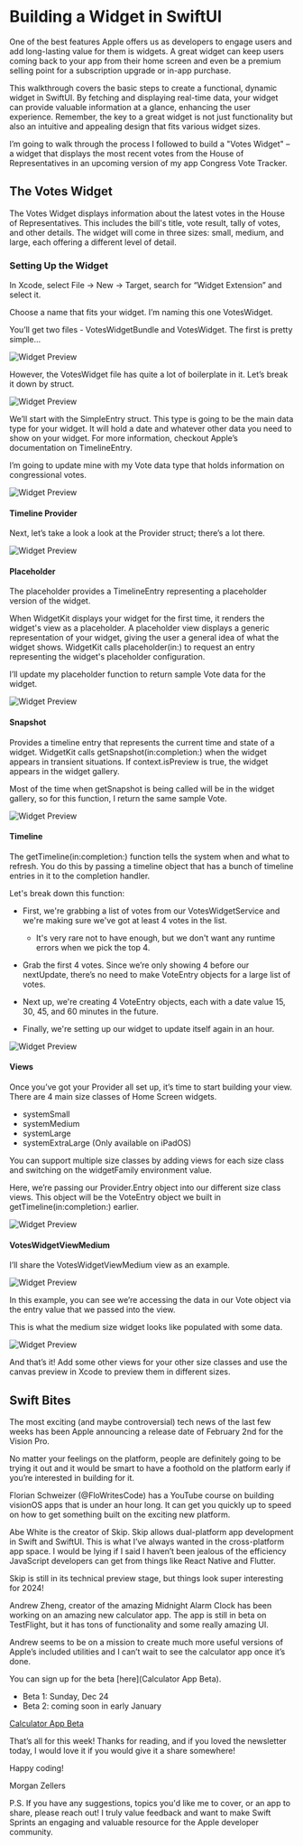 # Building a Widget in SwiftUI

One of the best features Apple offers us as developers to engage users and add long-lasting value for them is widgets. A great widget can keep users coming back to your app from their home screen and even be a premium selling point for a subscription upgrade or in-app purchase.

This walkthrough covers the basic steps to create a functional, dynamic widget in SwiftUI. By fetching and displaying real-time data, your widget can provide valuable information at a glance, enhancing the user experience. Remember, the key to a great widget is not just functionality but also an intuitive and appealing design that fits various widget sizes.

I’m going to walk through the process I followed to build a "Votes Widget" – a widget that displays the most recent votes from the House of Representatives in an upcoming version of my app Congress Vote Tracker.

## The Votes Widget

The Votes Widget displays information about the latest votes in the House of Representatives. This includes the bill's title, vote result, tally of votes, and other details. The widget will come in three sizes: small, medium, and large, each offering a different level of detail.

### Setting Up the Widget

In Xcode, select File → New → Target, search for “Widget Extension” and select it.

Choose a name that fits your widget. I’m naming this one VotesWidget.

You’ll get two files - VotesWidgetBundle and VotesWidget. The first is pretty simple…

![Widget Preview](Assets/IMG_1712.png)

However, the VotesWidget file has quite a lot of boilerplate in it. Let’s break it down by struct.

![Widget Preview](Assets/SimpleEntry.png)


We’ll start with the SimpleEntry struct. This type is going to be the main data type for your widget. It will hold a date and whatever other data you need to show on your widget. For more information, checkout Apple’s documentation on TimelineEntry.

I’m going to update mine with my Vote data type that holds information on congressional votes.

![Widget Preview](Assets/VoteEntry.png)


#### Timeline Provider

Next, let’s take a look a look at the Provider struct; there’s a lot there.

![Widget Preview](Assets/Provider.png)

#### Placeholder

The placeholder provides a TimelineEntry representing a placeholder version of the widget.

When WidgetKit displays your widget for the first time, it renders the widget's view as a placeholder. A placeholder view displays a generic representation of your widget, giving the user a general idea of what the widget shows. WidgetKit calls placeholder(in:) to request an entry representing the widget's placeholder configuration.

I’ll update my placeholder function to return sample Vote data for the widget.

![Widget Preview](Assets/Provider.placeholder__.png)

#### Snapshot

Provides a timeline entry that represents the current time and state of a widget. WidgetKit calls getSnapshot(in:completion:) when the widget appears in transient situations. If context.isPreview is true, the widget appears in the widget gallery.

Most of the time when getSnapshot is being called will be in the widget gallery, so for this function, I return the same sample Vote.

![Widget Preview](Assets/Provider.getSnapshot__.png)


#### Timeline

The getTimeline(in:completion:) function tells the system when and what to refresh. You do this by passing a timeline object that has a bunch of timeline entries in it to the completion handler.

Let's break down this function:

- First, we're grabbing a list of votes from our VotesWidgetService and we're making sure we've got at least 4 votes in the list.

    - It's very rare not to have enough, but we don't want any runtime errors when we pick the top 4.

- Grab the first 4 votes. Since we’re only showing 4 before our nextUpdate, there’s no need to make VoteEntry objects for a large list of votes.

- Next up, we're creating 4 VoteEntry objects, each with a date value 15, 30, 45, and 60 minutes in the future.

- Finally, we're setting up our widget to update itself again in an hour.

![Widget Preview](Assets/Provider.getTimeline__.png)


#### Views

Once you’ve got your Provider all set up, it’s time to start building your view. There are 4 main size classes of Home Screen widgets.

- systemSmall
- systemMedium
- systemLarge
- systemExtraLarge (Only available on iPadOS)

You can support multiple size classes by adding views for each size class and switching on the widgetFamily environment value.

Here, we’re passing our Provider.Entry object into our different size class views. This object will be the VoteEntry object we built in getTimeline(in:completion:) earlier.

![Widget Preview](Assets/VotesWidgetEntryView.png)

#### VotesWidgetViewMedium

I’ll share the VotesWidgetViewMedium view as an example.

![Widget Preview](Assets/VotesWidgetViewMedium.png)

In this example, you can see we’re accessing the data in our Vote object via the entry value that we passed into the view.

This is what the medium size widget looks like populated with some data.


![Widget Preview](Assets/Screen_Shot_2024-01-11_at_9.42.15_PM.png)

And that’s it! Add some other views for your other size classes and use the canvas preview in Xcode to preview them in different sizes.

## Swift Bites

The most exciting (and maybe controversial) tech news of the last few weeks has been Apple announcing a release date of February 2nd for the Vision Pro.

No matter your feelings on the platform, people are definitely going to be trying it out and it would be smart to have a foothold on the platform early if you’re interested in building for it.

Florian Schweizer (@FloWritesCode) has a YouTube course on building visionOS apps that is under an hour long. It can get you quickly up to speed on how to get something built on the exciting new platform.

Abe White is the creator of Skip. Skip allows dual-platform app development in Swift and SwiftUI. This is what I’ve always wanted in the cross-platform app space. I would be lying if I said I haven’t been jealous of the efficiency JavaScript developers can get from things like React Native and Flutter.

Skip is still in its technical preview stage, but things look super interesting for 2024!

Andrew Zheng, creator of the amazing Midnight Alarm Clock has been working on an amazing new calculator app. The app is still in beta on TestFlight, but it has tons of functionality and some really amazing UI.

Andrew seems to be on a mission to create much more useful versions of Apple’s included utilities and I can’t wait to see the calculator app once it’s done.

You can sign up for the beta [here](Calculator App Beta).

- Beta 1: Sunday, Dec 24
- Beta 2: coming soon in early January

[Calculator App Beta](t.co/AWZc6Yjs7j)

That’s all for this week! Thanks for reading, and if you loved the newsletter today, I would love it if you would give it a share somewhere!

Happy coding!

Morgan Zellers

P.S. If you have any suggestions, topics you'd like me to cover, or an app to share, please reach out! I truly value feedback and want to make Swift Sprints an engaging and valuable resource for the Apple developer community.

